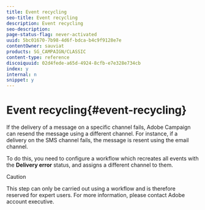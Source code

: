 ```yaml
---
title: Event recycling
seo-title: Event recycling
description: Event recycling
seo-description: 
page-status-flag: never-activated
uuid: 5bc01670-7b98-4d6f-bdca-b4c9f9128e7e
contentOwner: sauviat
products: SG_CAMPAIGN/CLASSIC
content-type: reference
discoiquuid: 02d4fede-a65d-4924-8cfb-e7e328e734cb
index: y
internal: n
snippet: y
---
```


# Event recycling{#event-recycling}

If the delivery of a message on a specific channel fails, Adobe Campaign can resend the message using a different channel. For instance, if a delivery on the SMS channel fails, the message is resent using the email channel.

To do this, you need to configure a workflow which recreates all events with the **Delivery error** status, and assigns a different channel to them.

>[!CAUTION]
>
>This step can only be carried out using a workflow and is therefore reserved for expert users. For more information, please contact Adobe account executive.

